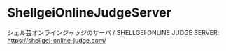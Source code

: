 # ShellgeiOnlineJudgeServer
シェル芸オンラインジャッジのサーバ / SHELLGEI ONLINE JUDGE SERVER: https://shellgei-online-judge.com/
